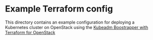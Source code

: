 # Example Terraform config

This directory contains an example configuration for deploying a Kubernetes 
cluster on OpenStack using the
[Kubeadm Boostrapper with Terraform for OpenStack](https://github.com/nds-org/kubeadm-terraform)

